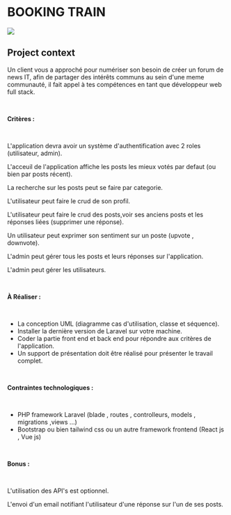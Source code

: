 # BOOKING TRAIN

<div style="display=flex;flex-diretion:row;justify-content: center; align-items: center" ><img src="public/assets/home_thumb.svg"></img></div>

<div class="sc-7lcum6-0 edCusw"><h2 class="ekeyz-0 dPTSJD">Project context</h2><div><div><p class="ekeyz-0 jasXoh">Un client vous a approché pour numériser son besoin de créer un forum de news IT, afin de partager des intérêts communs au sein d'une meme communauté, il fait appel à tes compétences en tant que développeur web full stack.</p>
<p class="ekeyz-0 jasXoh">​</p>
<p class="ekeyz-0 jasXoh"><b>Critères :</b></p>
<p class="ekeyz-0 jasXoh">​</p>
<p class="ekeyz-0 jasXoh">L'application devra avoir un système d'authentification avec 2 roles (utilisateur, admin).</p>
<p class="ekeyz-0 jasXoh">L'acceuil de l'application affiche les posts les mieux votés par defaut (ou bien par posts récent).</p>
<p class="ekeyz-0 jasXoh">La recherche sur les posts peut se faire par categorie.</p>
<p class="ekeyz-0 jasXoh">L'utilisateur peut faire le crud de son profil.</p>
<p class="ekeyz-0 jasXoh">L'utilisateur peut faire le crud des posts,voir ses anciens posts et les réponses liées (supprimer une réponse).</p>
<p class="ekeyz-0 jasXoh">Un utilisateur peut exprimer son sentiment sur un poste (upvote , downvote).</p>
<p class="ekeyz-0 jasXoh">L'admin peut gérer tous les posts et leurs réponses sur l'application.</p>
<p class="ekeyz-0 jasXoh">L'admin peut gérer les utilisateurs.</p>
<p class="ekeyz-0 jasXoh">​</p>
<p class="ekeyz-0 jasXoh"><b>À Réaliser :</b></p>
<p class="ekeyz-0 jasXoh">​</p>
<ul class="ekeyz-0 kxmj7s-0 jWuork ccbvZr">
<li>La conception UML (diagramme cas d'utilisation, classe et séquence).</li>
<li>Installer la dernière version de Laravel sur votre machine.</li>
<li>Coder la partie front end et back end pour répondre aux critères de l'application.</li>
<li>Un support de présentation doit être réalisé pour présenter le travail complet.</li>
</ul>
<p class="ekeyz-0 jasXoh">​</p>
<p class="ekeyz-0 jasXoh"><b>Contraintes technologiques :</b></p>
<p class="ekeyz-0 jasXoh">​</p>
<ul class="ekeyz-0 kxmj7s-0 jWuork ccbvZr">
<li>PHP framework Laravel (blade , routes , controlleurs, models , migrations ,views ...)</li>
<li>Bootstrap ou bien tailwind css ou un autre framework frontend (React js , Vue js)</li>
</ul>
<p class="ekeyz-0 jasXoh">​</p>
<p class="ekeyz-0 jasXoh"><b>Bonus :</b></p>
<p class="ekeyz-0 jasXoh">​</p>
<p class="ekeyz-0 jasXoh">L'utilisation des API's est optionnel.</p>
<p class="ekeyz-0 jasXoh">L'envoi d'un email notifiant l'utilisateur d'une réponse sur l'un de ses posts.</p>
</div></div></div>